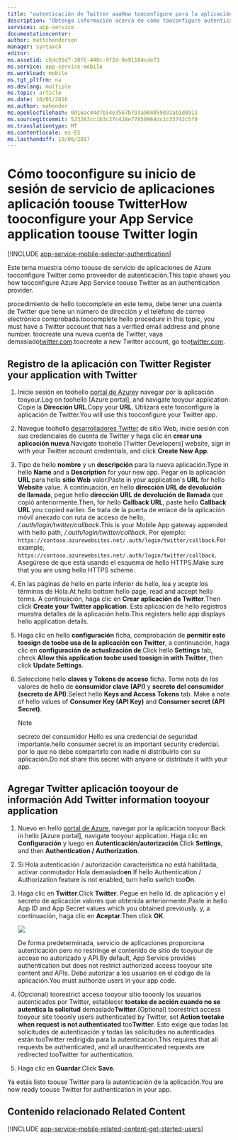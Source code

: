 ```yaml
---
title: "autenticación de Twitter aaaHow tooconfigure para la aplicación de servicios de aplicaciones"
description: "Obtenga información acerca de cómo tooconfigure autenticación de Twitter para la aplicación de servicios de aplicaciones."
services: app-service
documentationcenter: 
author: mattchenderson
manager: syntaxc4
editor: 
ms.assetid: c6dc91d7-30f6-448c-9f2d-8e91104cde73
ms.service: app-service-mobile
ms.workload: mobile
ms.tgt_pltfrm: na
ms.devlang: multiple
ms.topic: article
ms.date: 10/01/2016
ms.author: mahender
ms.openlocfilehash: 0d16ac44d7b54e3567b793a904059d31ab1d8911
ms.sourcegitcommit: 523283cc1b3c37c428e77850964dc1c33742c5f0
ms.translationtype: MT
ms.contentlocale: es-ES
ms.lasthandoff: 10/06/2017
---
```

# <a name="how-tooconfigure-your-app-service-application-toouse-twitter-login"></a><span data-ttu-id="2492d-103">Cómo tooconfigure su inicio de sesión de servicio de aplicaciones aplicación toouse Twitter</span><span class="sxs-lookup"><span data-stu-id="2492d-103">How tooconfigure your App Service application toouse Twitter login</span></span>
[!INCLUDE [app-service-mobile-selector-authentication](../../includes/app-service-mobile-selector-authentication.md)]

<span data-ttu-id="2492d-104">Este tema muestra cómo toouse de servicio de aplicaciones de Azure tooconfigure Twitter como proveedor de autenticación.</span><span class="sxs-lookup"><span data-stu-id="2492d-104">This topic shows you how tooconfigure Azure App Service toouse Twitter as an authentication provider.</span></span>

<span data-ttu-id="2492d-105">procedimiento de hello toocomplete en este tema, debe tener una cuenta de Twitter que tiene un número de dirección y el teléfono de correo electrónico comprobada.</span><span class="sxs-lookup"><span data-stu-id="2492d-105">toocomplete hello procedure in this topic, you must have a Twitter account that has a verified email address and phone number.</span></span> <span data-ttu-id="2492d-106">toocreate una nueva cuenta de Twitter, vaya demasiado<a href="http://go.microsoft.com/fwlink/p/?LinkID=268287" target="_blank">twitter.com</a>.</span><span class="sxs-lookup"><span data-stu-id="2492d-106">toocreate a new Twitter account, go too<a href="http://go.microsoft.com/fwlink/p/?LinkID=268287" target="_blank">twitter.com</a>.</span></span>

## <span data-ttu-id="2492d-107"><a name="register"></a>Registro de la aplicación con Twitter</span><span class="sxs-lookup"><span data-stu-id="2492d-107"><a name="register"> </a>Register your application with Twitter</span></span>
1. <span data-ttu-id="2492d-108">Inicie sesión en toohello [portal de Azure]y navegar por la aplicación tooyour.</span><span class="sxs-lookup"><span data-stu-id="2492d-108">Log on toohello [Azure portal], and navigate tooyour application.</span></span> <span data-ttu-id="2492d-109">Copie la **Dirección URL**.</span><span class="sxs-lookup"><span data-stu-id="2492d-109">Copy your **URL**.</span></span> <span data-ttu-id="2492d-110">Utilizará este tooconfigure la aplicación de Twitter.</span><span class="sxs-lookup"><span data-stu-id="2492d-110">You will use this tooconfigure your Twitter app.</span></span>
2. <span data-ttu-id="2492d-111">Navegue toohello [desarrolladores Twitter] de sitio Web, inicie sesión con sus credenciales de cuenta de Twitter y haga clic en **crear una aplicación nueva**.</span><span class="sxs-lookup"><span data-stu-id="2492d-111">Navigate toohello [Twitter Developers] website, sign in with your Twitter account credentials, and click **Create New App**.</span></span>
3. <span data-ttu-id="2492d-112">Tipo de hello **nombre** y un **descripción** para la nueva aplicación.</span><span class="sxs-lookup"><span data-stu-id="2492d-112">Type in hello **Name** and a **Description** for your new app.</span></span> <span data-ttu-id="2492d-113">Pegar en la aplicación **URL** para hello **sitio Web** valor.</span><span class="sxs-lookup"><span data-stu-id="2492d-113">Paste in your application's **URL** for hello **Website** value.</span></span> <span data-ttu-id="2492d-114">A continuación, en hello **dirección URL de devolución de llamada**, pegue hello **dirección URL de devolución de llamada** que copió anteriormente.</span><span class="sxs-lookup"><span data-stu-id="2492d-114">Then, for hello **Callback URL**, paste hello **Callback URL** you copied earlier.</span></span> <span data-ttu-id="2492d-115">Se trata de la puerta de enlace de la aplicación móvil anexado con ruta de acceso de hello, */.auth/login/twitter/callback*.</span><span class="sxs-lookup"><span data-stu-id="2492d-115">This is your Mobile App gateway appended with hello path, */.auth/login/twitter/callback*.</span></span> <span data-ttu-id="2492d-116">Por ejemplo: `https://contoso.azurewebsites.net/.auth/login/twitter/callback`.</span><span class="sxs-lookup"><span data-stu-id="2492d-116">For example, `https://contoso.azurewebsites.net/.auth/login/twitter/callback`.</span></span> <span data-ttu-id="2492d-117">Asegúrese de que está usando el esquema de hello HTTPS.</span><span class="sxs-lookup"><span data-stu-id="2492d-117">Make sure that you are using hello HTTPS scheme.</span></span>
4. <span data-ttu-id="2492d-118">En las páginas de hello en parte inferior de hello, lea y acepte los términos de Hola.</span><span class="sxs-lookup"><span data-stu-id="2492d-118">At hello bottom hello page, read and accept hello terms.</span></span> <span data-ttu-id="2492d-119">A continuación, haga clic en **Crear aplicación de Twitter**.</span><span class="sxs-lookup"><span data-stu-id="2492d-119">Then click **Create your Twitter application**.</span></span> <span data-ttu-id="2492d-120">Esta aplicación de hello registros muestra detalles de la aplicación hello.</span><span class="sxs-lookup"><span data-stu-id="2492d-120">This registers hello app displays hello application details.</span></span>
5. <span data-ttu-id="2492d-121">Haga clic en hello **configuración** ficha, comprobación de **permitir este toosign de toobe usa de la aplicación con Twitter**, a continuación, haga clic en **configuración de actualización de**.</span><span class="sxs-lookup"><span data-stu-id="2492d-121">Click hello **Settings** tab, check **Allow this application toobe used toosign in with Twitter**, then click **Update Settings**.</span></span>
6. <span data-ttu-id="2492d-122">Seleccione hello **claves y Tokens de acceso** ficha. Tome nota de los valores de hello de **consumidor clave (API)** y **secreto del consumidor (secreto de API)**.</span><span class="sxs-lookup"><span data-stu-id="2492d-122">Select hello **Keys and Access Tokens** tab. Make a note of hello values of **Consumer Key (API Key)** and **Consumer secret (API Secret)**.</span></span>
   
   > [!NOTE]
   > <span data-ttu-id="2492d-123">secreto del consumidor Hello es una credencial de seguridad importante.</span><span class="sxs-lookup"><span data-stu-id="2492d-123">hello consumer secret is an important security credential.</span></span> <span data-ttu-id="2492d-124">por lo que no debe compartirlo con nadie ni distribuirlo con su aplicación.</span><span class="sxs-lookup"><span data-stu-id="2492d-124">Do not share this secret with anyone or distribute it with your app.</span></span>
   > 
   > 

## <span data-ttu-id="2492d-125"><a name="secrets"></a>Agregar Twitter aplicación tooyour de información</span><span class="sxs-lookup"><span data-stu-id="2492d-125"><a name="secrets"> </a>Add Twitter information tooyour application</span></span>
1. <span data-ttu-id="2492d-126">Nuevo en hello [portal de Azure], navegar por la aplicación tooyour.</span><span class="sxs-lookup"><span data-stu-id="2492d-126">Back in hello [Azure portal], navigate tooyour application.</span></span> <span data-ttu-id="2492d-127">Haga clic en **Configuración** y luego en **Autenticación/autorización**.</span><span class="sxs-lookup"><span data-stu-id="2492d-127">Click **Settings**, and then **Authentication / Authorization**.</span></span>
2. <span data-ttu-id="2492d-128">Si Hola autenticación / autorización característica no está habilitada, activar conmutador Hola demasiado**en**.</span><span class="sxs-lookup"><span data-stu-id="2492d-128">If hello Authentication / Authorization feature is not enabled, turn hello switch too**On**.</span></span>
3. <span data-ttu-id="2492d-129">Haga clic en **Twitter**.</span><span class="sxs-lookup"><span data-stu-id="2492d-129">Click **Twitter**.</span></span> <span data-ttu-id="2492d-130">Pegue en hello Id. de aplicación y el secreto de aplicación valores que obtenida anteriormente.</span><span class="sxs-lookup"><span data-stu-id="2492d-130">Paste in hello App ID and App Secret values which you obtained previously.</span></span> <span data-ttu-id="2492d-131">y, a continuación, haga clic en **Aceptar**.</span><span class="sxs-lookup"><span data-stu-id="2492d-131">Then click **OK**.</span></span>
   
   ![][1]
   
   <span data-ttu-id="2492d-132">De forma predeterminada, servicio de aplicaciones proporciona autenticación pero no restringe el contenido de sitio de tooyour de acceso no autorizado y API.</span><span class="sxs-lookup"><span data-stu-id="2492d-132">By default, App Service provides authentication but does not restrict authorized access tooyour site content and APIs.</span></span> <span data-ttu-id="2492d-133">Debe autorizar a los usuarios en el código de la aplicación.</span><span class="sxs-lookup"><span data-stu-id="2492d-133">You must authorize users in your app code.</span></span>
4. <span data-ttu-id="2492d-134">(Opcional) toorestrict acceso tooyour sitio tooonly los usuarios autenticados por Twitter, establecer **tootake de acción cuando no se autentica la solicitud** demasiado**Twitter**.</span><span class="sxs-lookup"><span data-stu-id="2492d-134">(Optional) toorestrict access tooyour site tooonly users authenticated by Twitter, set **Action tootake when request is not authenticated** too**Twitter**.</span></span> <span data-ttu-id="2492d-135">Esto exige que todas las solicitudes de autenticación y todas las solicitudes no autenticadas están tooTwitter redirigida para la autenticación.</span><span class="sxs-lookup"><span data-stu-id="2492d-135">This requires that all requests be authenticated, and all unauthenticated requests are redirected tooTwitter for authentication.</span></span>
5. <span data-ttu-id="2492d-136">Haga clic en **Guardar**.</span><span class="sxs-lookup"><span data-stu-id="2492d-136">Click **Save**.</span></span>

<span data-ttu-id="2492d-137">Ya estás listo toouse Twitter para la autenticación de la aplicación.</span><span class="sxs-lookup"><span data-stu-id="2492d-137">You are now ready toouse Twitter for authentication in your app.</span></span>

## <span data-ttu-id="2492d-138"><a name="related-content"></a>Contenido relacionado</span><span class="sxs-lookup"><span data-stu-id="2492d-138"><a name="related-content"> </a>Related Content</span></span>
[!INCLUDE [app-service-mobile-related-content-get-started-users](../../includes/app-service-mobile-related-content-get-started-users.md)]

<!-- Images. -->

[0]: ./media/app-service-mobile-how-to-configure-twitter-authentication/app-service-twitter-redirect.png
[1]: ./media/app-service-mobile-how-to-configure-twitter-authentication/mobile-app-twitter-settings.png

<!-- URLs. -->

[desarrolladores Twitter]: http://go.microsoft.com/fwlink/p/?LinkId=268300
[portal de Azure]: https://portal.azure.com/
[xamarin]: ../app-services-mobile-app-xamarin-ios-get-started-users.md
